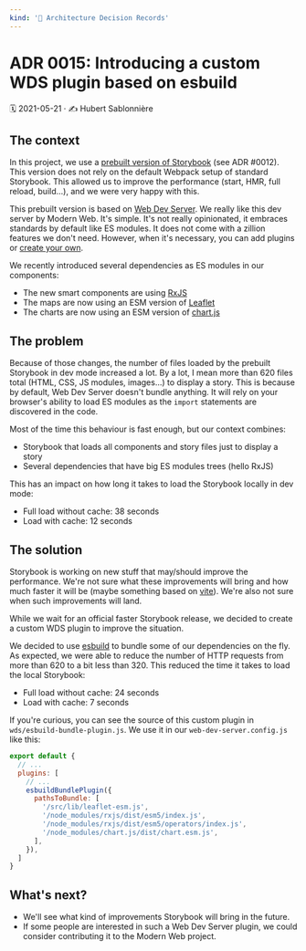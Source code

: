 ```yaml
---
kind: '📌 Architecture Decision Records'
---
```


# ADR 0015: Introducing a custom WDS plugin based on esbuild

🗓️ 2021-05-21 · ✍️ Hubert Sablonnière

## The context

In this project, we use a [prebuilt version of Storybook](https://modern-web.dev/guides/dev-server/storybook/) (see ADR #0012).
This version does not rely on the default Webpack setup of standard Storybook.
This allowed us to improve the performance (start, HMR, full reload, build...), and we were very happy with this.

This prebuilt version is based on [Web Dev Server](https://modern-web.dev/docs/dev-server/overview/).
We really like this dev server by Modern Web.
It's simple.
It's not really opinionated, it embraces standards by default like ES modules.
It does not come with a zillion features we don't need.
However, when it's necessary, you can add plugins or [create your own](https://modern-web.dev/docs/dev-server/writing-plugins/overview/).

We recently introduced several dependencies as ES modules in our components:

* The new smart components are using [RxJS](https://rxjs.dev/)
* The maps are now using an ESM version of [Leaflet](https://leafletjs.com/)
* The charts are now using an ESM version of [chart.js](chartjs.org/)

## The problem

Because of those changes, the number of files loaded by the prebuilt Storybook in dev mode increased a lot.
By a lot, I mean more than 620 files total (HTML, CSS, JS modules, images...) to display a story.
This is because by default, Web Dev Server doesn't bundle anything.
It will rely on your browser's ability to load ES modules as the `import` statements are discovered in the code.

Most of the time this behaviour is fast enough, but our context combines:

* Storybook that loads all components and story files just to display a story
* Several dependencies that have big ES modules trees (hello RxJS)

This has an impact on how long it takes to load the Storybook locally in dev mode:

* Full load without cache: 38 seconds
* Load with cache: 12 seconds

## The solution

Storybook is working on new stuff that may/should improve the performance.
We're not sure what these improvements will bring and how much faster it will be (maybe something based on [vite](https://vitejs.dev)).
We're also not sure when such improvements will land.

While we wait for an official faster Storybook release, we decided to create a custom WDS plugin to improve the situation.

We decided to use [esbuild](https://esbuild.github.io/) to bundle some of our dependencies on the fly.
As expected, we were able to reduce the number of HTTP requests from more than 620 to a bit less than 320.
This reduced the time it takes to load the local Storybook:

* Full load without cache: 24 seconds
* Load with cache: 7 seconds

If you're curious, you can see the source of this custom plugin in `wds/esbuild-bundle-plugin.js`.
We use it in our `web-dev-server.config.js` like this:

```js
export default {
  // ...
  plugins: [
    // ...
    esbuildBundlePlugin({
      pathsToBundle: [
        '/src/lib/leaflet-esm.js',
        '/node_modules/rxjs/dist/esm5/index.js',
        '/node_modules/rxjs/dist/esm5/operators/index.js',
        '/node_modules/chart.js/dist/chart.esm.js',
      ],
    }),
  ]
}
```

## What's next?

* We'll see what kind of improvements Storybook will bring in the future.
* If some people are interested in such a Web Dev Server plugin, we could consider contributing it to the Modern Web project.
